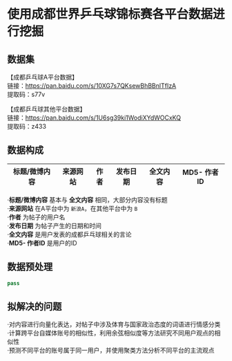 # 使用成都世界乒乓球锦标赛各平台数据进行挖掘
## 数据集
【成都乒乓球A平台数据】<br>
链接：https://pan.baidu.com/s/10XG7s7QKsewBhBBnlTfIzA <br>
提取码：s77v <br>

【成都乒乓球其他平台数据】<br>
链接：https://pan.baidu.com/s/1U6sg39ki1WodiXYdWOCxKQ <br>
提取码：z433 <br>

## 数据构成
| 标题/微博内容 | 来源网站 | 作者 | 发布日期 | 全文内容 | MD5- 作者ID |
| :----: | :----: | :----: | :----: | :----: |:----: |

·**标题/微博内容** 基本与 **全文内容** 相同，大部分内容没有标题<br>
·**来源网站** 在A平台中为 `新浪A`，在其他平台中为 `B`<br>
·**作者** 为帖子的用户名<br>
·**发布日期** 为帖子产生的日期和时间<br>
·**全文内容** 是用户发表的成都乒乓球相关的言论<br>
·**MD5- 作者ID** 是用户的ID <br>

## 数据预处理

```python
pass

```

## 拟解决的问题
·对内容进行向量化表达，对帖子中涉及体育与国家政治态度的词语进行情感分类<br>
·计算跨平台自媒体账号的相似性，利用余弦相似度等方法研究不同用户观点的相似性<br>
·预测不同平台的账号属于同一用户，并使用聚类方法分析不同平台的主流观点<br>


